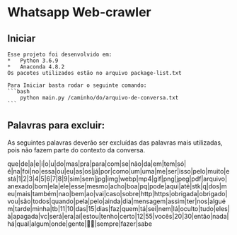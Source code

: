 # Whatsapp Web-crawler

## Iniciar
    Esse projeto foi desenvolvido em:
    *   Python 3.6.9
    *   Anaconda 4.8.2
    Os pacotes utilizados estão no arquivo package-list.txt

    Para Iniciar basta rodar o seguinte comando:
    ```bash
        python main.py /caminho/do/arquivo-de-conversa.txt
    ```
## Palavras para excluir:

As seguintes palavras deverão ser excluídas das palavras mais utilizadas, pois não fazem parte do contexto da conversa.

que|de|a|e|i|o|u|do|mas|pra|para|com|se|não|da|em|tem|só|é|na|foi|no|essa|ou|eu|as|os|já|por|como|um|uma|me|ser|isso|pelo|muito|está|1|2|3|4|5|6|7|8|9|sim|sem|jpg|img|webp|mp4|gif|png|jpeg|pdf|arquivo|anexado|bom|ela|ele|esse|mesmo|acho|boa|pq|pode|aqui|até|stk|q|dos|meu|mais|também|nao|bem|ao|vai|caso|sobre|http|https|obrigada|obrigado|vou|são|todos|quando|pela|pelo|ainda|dia|mensagem|assim|ter|nos|alguém|tarde|minha|tb|11|10|das|15|dias|faz|quem|tá|sei|nem|lá|oculto|tudo|eles|à|apagada|vc|será|era|aí|estou|tenho|certo|12|55|vocês|20|30|então|nada|há|qual|algum|onde|gente|👏🏻|sempre|fazer|sabe